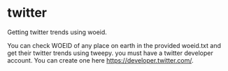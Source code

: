 # twitter
Getting twitter trends using woeid.

You can check WOEID of any place on earth in the provided woeid.txt and get their twitter trends using tweepy.
you must have a twitter developer account. You can create one here https://developer.twitter.com/.
